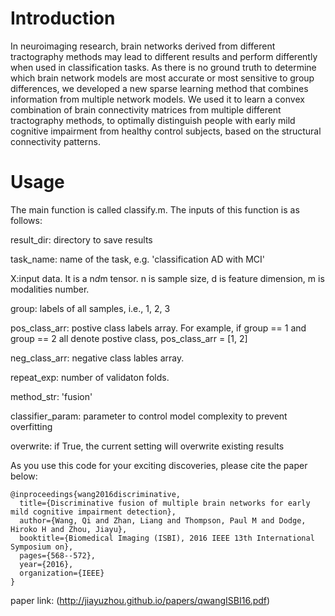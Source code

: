 # Introduction

In neuroimaging research, brain networks derived from different tractography methods may lead to different results and perform differently when used in classification tasks. As there is no ground truth to determine which brain network models are most accurate or most sensitive to group differences, we developed a new sparse learning method that combines information from multiple network models. We used it to learn a convex combination of brain connectivity matrices from multiple different tractography methods, to optimally distinguish people with early mild cognitive  impairment from  healthy control subjects, based on the structural connectivity patterns. 

# Usage
The main function is called classify.m. The inputs of this function is as follows: 

result_dir: directory to save results

task_name: name of the task, e.g. 'classification AD with MCI'

X:input data. It is a n*d*m tensor. n is sample size, d is feature dimension, m is modalities number.

group: labels of all samples, i.e., 1, 2, 3

pos_class_arr: postive class labels array. For example, if group == 1 and group == 2 all denote postive class, pos_class_arr = [1, 2] 

neg_class_arr: negative class lables array.

repeat_exp: number of validaton folds. 

method_str: 'fusion'

classifier_param: parameter to control model complexity to prevent overfitting

overwrite: if True, the current setting will overwrite existing results



As you use this code for your exciting discoveries, please cite the paper below:
```
@inproceedings{wang2016discriminative,
  title={Discriminative fusion of multiple brain networks for early mild cognitive impairment detection},
  author={Wang, Qi and Zhan, Liang and Thompson, Paul M and Dodge, Hiroko H and Zhou, Jiayu},
  booktitle={Biomedical Imaging (ISBI), 2016 IEEE 13th International Symposium on},
  pages={568--572},
  year={2016},
  organization={IEEE}
}
```
paper link: (http://jiayuzhou.github.io/papers/qwangISBI16.pdf)
